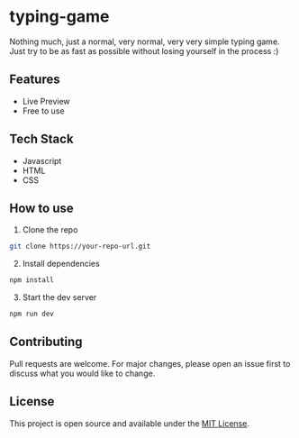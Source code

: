 # typing-game
Nothing much, just a normal, very normal, very very simple typing game. Just try to be as fast as possible without losing yourself in the process :)

## Features
- Live Preview
- Free to use

## Tech Stack
- Javascript
- HTML
- CSS

## How to use
1. Clone the repo
``` bash
git clone https://your-repo-url.git
```

2. Install dependencies
``` bash
npm install
```

3. Start the dev server
``` bash
npm run dev
```

## Contributing
Pull requests are welcome. For major changes, please open an issue first to discuss what you would like to change.

## License
This project is open source and available under the [MIT License](LICENSE).

  
